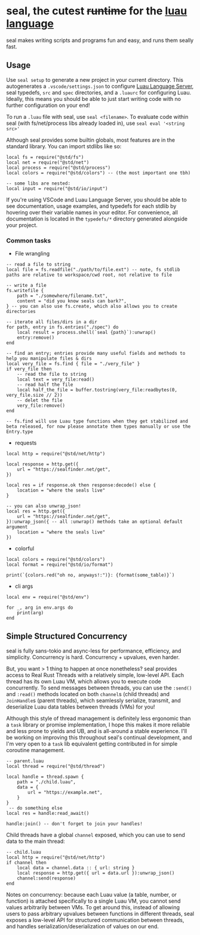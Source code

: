# seal, the cutest ~~runtime~~ for the [luau language](https://luau.org)

seal makes writing scripts and programs fun and easy, and runs them seally fast.

## Usage

Use `seal setup` to generate a new project in your current directory. This autogenerates a `.vscode/settings.json` to configure [Luau Language Server](https://github.com/JohnnyMorganz/luau-lsp), seal typedefs, `src` and `spec` directories, and a `.luaurc` for configuring Luau. Ideally, this means you should be able to just start writing code with no further configuration on your end!

To run a `.luau` file with seal, use `seal <filename>`. To evaluate code within seal (with fs/net/process libs already loaded in), use `seal eval '<string src>'`

Although seal provides some builtin globals, most features are in the standard library. You can import stdlibs like so:

```luau
local fs = require("@std/fs")
local net = require("@std/net")
local process = require("@std/process")
local colors = require("@std/colors") -- (the most important one tbh)

-- some libs are nested:
local input = require("@std/io/input")
```

If you're using VSCode and Luau Language Server, you should be able to see documentation, usage examples, and typedefs for each stdlib by hovering over their variable names in your editor. For convenience, all documentation is located in the `typedefs/*` directory generated alongside your project.

### Common tasks

- File wrangling

```luau
-- read a file to string
local file = fs.readfile("./path/to/file.ext") -- note, fs stdlib paths are relative to workspace/cwd root, not relative to file

-- write a file
fs.writefile {
    path = "./somewhere/filename.txt",
    content = "did you know seals can bark?",
} -- you can also use fs.create, which also allows you to create directories

-- iterate all files/dirs in a dir
for path, entry in fs.entries("./spec") do
    local result = process.shell(`seal {path}`):unwrap()
    entry:remove()
end

-- find an entry; entries provide many useful fields and methods to help you manipulate files & dirs
local very_file = fs.find { file = "./very_file" }
if very_file then
    -- read the file to string
    local text = very_file:read()
    -- read half the file
    local half_the_file = buffer.tostring(very_file:readbytes(0, very_file.size // 2))
    -- delet the file
    very_file:remove()
end

-- fs.find will use Luau type functions when they get stabilized and beta released, for now please annotate them types manually or use the Entry.type

```

- requests

```luau
local http = require("@std/net/http")

local response = http.get({
    url = "https://sealfinder.net/get",
})

local res = if response.ok then response:decode() else {
    location = "where the seals live"
}

-- you can also unwrap_json!
local res = http.get({
    url = "https://sealfinder.net/get",
}):unwrap_json({ -- all :unwrap() methods take an optional default argument
    location = "where the seals live"
})

```

- colorful

```luau
local colors = require("@std/colors")
local format = require("@std/io/format")

print(`{colors.red("oh no, anyways!:")}: {format(some_table)}`)
```

- cli args

```luau
local env = require("@std/env")

for _, arg in env.args do
    print(arg)
end
```

## Simple Structured Concurrency

seal is fully sans-tokio and async-less for performance, efficiency, and simplicity. Concurrency is hard. Concurrency + upvalues, even harder.

But, you want > 1 thing to happen at once nonetheless? seal provides access to Real Rust Threads with a relatively simple, low-level API. Each thread has its own Luau VM, which allows you to execute code concurrently. To send messages between threads, you can use the `:send()` and `:read()` methods located on both `channel`s (child threads) and `JoinHandle`s (parent threads), which seamlessly serialize, transmit, and deserialize Luau data tables between threads (VMs) for you!

Although this style of thread management is definitely less ergonomic than a `task` library or promise implementation, I hope this makes it more reliable and less prone to yields and UB, and is all-around a stable experience. I'll be working on improving this throughout seal's continual development, and I'm very open to a `task` lib equivalent getting contributed in for simple coroutine management.

```luau
-- parent.luau
local thread = require("@std/thread")

local handle = thread.spawn {
    path = "./child.luau",
    data = {
        url = "https://example.net",
    }
}
 -- do something else
local res = handle:read_await()

handle:join() -- don't forget to join your handles!
```

Child threads have a global `channel` exposed, which you can use to send data to the main thread:

```luau
-- child.luau
local http = require("@std/net/http")
if channel then
    local data = channel.data :: { url: string }
    local response = http.get({ url = data.url }):unwrap_json()
    channel:send(response)
end
```

Notes on concurrency: because each Luau value (a table, number, or function) is attached specifically to a single Luau VM, you cannot send values arbitrarily between VMs. To get around this, instead of allowing users to pass arbitrary upvalues between functions in different threads, seal exposes a low-level API for structured communication between threads, and handles serialization/deserialization of values on our end.
